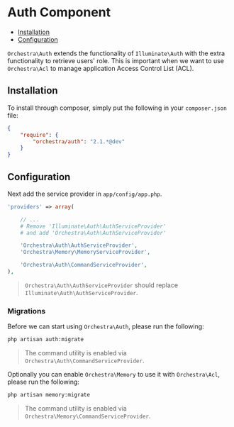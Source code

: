 Auth Component
==============

* [Installation](#installation)
* [Configuration](#configuration)

`Orchestra\Auth` extends the functionality of `Illuminate\Auth` with the extra functionality to retrieve users' role. This is important when we want to use `Orchestra\Acl` to manage application Access Control List (ACL).

## Installation

To install through composer, simply put the following in your `composer.json` file:

```json
{
	"require": {
		"orchestra/auth": "2.1.*@dev"
	}
}
```

## Configuration

Next add the service provider in `app/config/app.php`.

```php
'providers' => array(

	// ...
	# Remove 'Illuminate\Auth\AuthServiceProvider'
	# and add 'Orchestra\Auth\AuthServiceProvider'

	'Orchestra\Auth\AuthServiceProvider',
	'Orchestra\Memory\MemoryServiceProvider',

	'Orchestra\Auth\CommandServiceProvider',
),
```

> `Orchestra\Auth\AuthServiceProvider` should replace `Illuminate\Auth\AuthServiceProvider`.

### Migrations

Before we can start using `Orchestra\Auth`, please run the following:

```bash
php artisan auth:migrate
```

> The command utility is enabled via `Orchestra\Auth\CommandServiceProvider`.

Optionally you can enable `Orchestra\Memory` to use it with `Orchestra\Acl`, please run the following:

```bash
php artisan memory:migrate
```

> The command utility is enabled via `Orchestra\Memory\CommandServiceProvider`.
